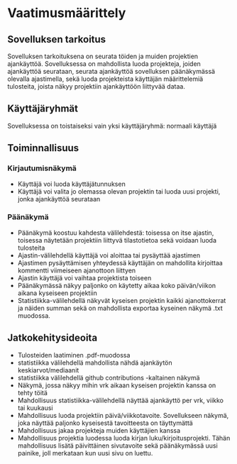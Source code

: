 # Vaatimusmäärittely

## Sovelluksen tarkoitus

Sovelluksen tarkoituksena on seurata töiden ja muiden projektien ajankäyttöä. Sovelluksessa on mahdollista luoda projekteja, joiden ajankäyttöä seurataan, seurata ajankäyttöä sovelluksen päänäkymässä olevalla ajastimella, sekä luoda projekteista käyttäjän määrittelemiä tulosteita, joista näkyy projektiin ajankäyttöön liittyvää dataa.

## Käyttäjäryhmät

Sovelluksessa on toistaiseksi vain yksi käyttäjäryhmä: normaali käyttäjä

## Toiminnallisuus

### Kirjautumisnäkymä

- Käyttäjä voi luoda käyttäjätunnuksen
- Käyttäjä voi valita jo olemassa olevan projektin tai luoda uusi projekti, jonka ajankäyttöä seurataan

### Päänäkymä
- Päänäkymä koostuu kahdesta välilehdestä: toisessa on itse ajastin, toisessa näytetään projektiin liittyvä tilastotietoa sekä voidaan luoda tulosteita
- Ajastin-välilehdellä käyttäjä voi aloittaa tai pysäyttää ajastimen
- Ajastimen pysäyttämisen yhteydessä käyttäjän on mahdollita kirjoittaa kommentti viimeiseen ajanottoon liittyen
- Ajastin käyttäjä voi vaihtaa projektista toiseen
- Päänäkymässä näkyy paljonko on käytetty aikaa koko päivän/viikon aikana kyseiseen projektiin
- Statistiikka-välilehdellä näkyvät kyseisen projektin kaikki ajanottokerrat ja näiden summan sekä on mahdollista exportaa kyseinen näkymä .txt muodossa.

## Jatkokehitysideoita
- Tulosteiden laatiminen .pdf-muodossa
- statistiikka välilehdellä mahdollista nähdä ajankäytön keskiarvot/mediaanit
- statistiikka välilehdellä github contributions -kaltainen näkymä
- Näkymä, jossa näkyy mihin vrk aikaan kyseisen projektin kanssa on tehty töitä
- Mahdollisuus statistiikka-välilehdellä näyttää ajankäyttö per vrk, viikko tai kuukausi
- Mahdollisuus luoda projektiin päivä/viikkotavoite. Sovellukseen näkymä, joka näyttää paljonko kyseisestä tavoitteesta on täyttymättä
- Mahdollisuus jakaa projekteja muiden käyttäjien kanssa
- Mahdollisuus projektia luodessa luoda kirjan luku/kirjoitusprojekti. Tähän mahdollisuus lisätä päivittäinen sivutavoite sekä päänäkymässä uusi painike, joll merkataan kun uusi sivu on luettu.
